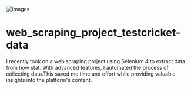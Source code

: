 ![images](https://i.imgur.com/QK76lEe.png)

# web_scraping_project_testcricket-data
 I recently took on a web scraping project using Selenium 4 to extract data from how stat. With advanced features, I automated the process of collecting data.This saved me time and effort while providing valuable insights into the platform's content.
